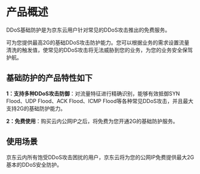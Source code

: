 # 产品概述

DDoS基础防护是为京东云用户针对常见的DDoS攻击推出的免费服务。

可为您提供最高2G的基础DDoS攻击防护能力。您可以根据业务的需求设置流量清洗的触发值，使常见的DDoS攻击将无法威胁到您的业务，为您的业务安全保驾护航。

## 基础防护的产品特性如下

**1：支持多种DDoS攻击防御**：对流量特征进行精确识别，能够有效抵御SYN Flood、UDP Flood、ACK Flood、ICMP Flood等各种常见DDoS攻击，并且最大支持2G的基础防护能力。

**2：免费使用**：购买云内公网IP之后，将免费为您开通2G的基础防护服务。

## 使用场景

京东云内所有饱受DDoS攻击困扰的用户，京东云将为您的公网IP免费提供最大2G基本的DDoS安全防护。
